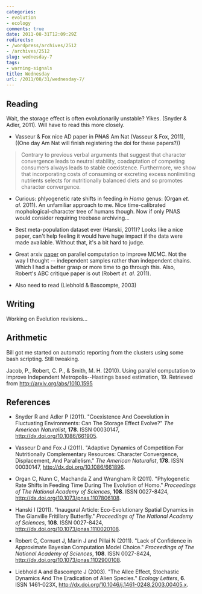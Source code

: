 ```yaml
---
categories:
- evolution
- ecology
comments: true
date: 2011-08-31T12:09:29Z
redirects:
- /wordpress/archives/2512
- /archives/2512
slug: wednesday-7
tags:
- warning-signals
title: Wednesday
url: /2011/08/31/wednesday-7/
---
```


## Reading


Wait, the storage effect is often evolutionarily unstable? Yikes. (Snyder & Adler, 2011). Will have to read this more closely.



	
  * Vasseur & Fox nice AD paper in <del>PNAS</del> Am Nat (Vasseur & Fox, 2011), ((One day Am Nat will finish registering the doi for these papers?))




> Contrary to previous verbal arguments that suggest that character convergence leads to neutral stability, coadaptation of competing consumers always leads to stable coexistence. Furthermore, we show that incorporating costs of consuming or excreting excess nonlimiting nutrients selects for nutritionally balanced diets and so promotes character convergence.





	
  * Curious: phlyogenetic rate shifts in feeding _in Homo_ genus: (Organ _et. al._ 2011). An unfamiliar approach to me. Nice time-calibrated mophological-character tree of humans though. Now if only PNAS would consider requiring treebase archiving...



	
  * Best meta-population dataset ever (Hanski, 2011)? Looks like a nice paper, can't help feeling it would have huge impact if the data were made available. Without that, it's a bit hard to judge.



	
  * Great arxiv [paper](http://arxiv.org/abs/1010.1595) on parallel computation to improve MCMC. Not the way I thought -- independent samples rather than independent chains. Which I had a better grasp or more time to go through this. Also, Robert's ABC critique paper is out (Robert _et. al._ 2011).



	
  * Also need to read (Liebhold & Bascompte, 2003)




## Writing


Working on Evolution revisions...


## Arithmetic


Bill got me started on automatic reporting from the clusters using some bash scripting. Still tweaking.



Jacob, P., Robert, C. P., & Smith, M. H. (2010). Using parallel computation to improve Independent Metropolis--Hastings based estimation, 19. Retrieved from http://arxiv.org/abs/1010.1595

## References


- Snyder R and Adler P (2011).
"Coexistence And Coevolution in Fluctuating Environments: Can The Storage Effect Evolve?"
*The American Naturalist*, **178**.
ISSN 00030147, <a href="http://dx.doi.org/10.1086/661905">http://dx.doi.org/10.1086/661905</a>.

- Vasseur D and Fox J (2011).
"Adaptive Dynamics of Competition For Nutritionally Complementary Resources: Character Convergence, Displacement, And Parallelism."
*The American Naturalist*, **178**.
ISSN 00030147, <a href="http://dx.doi.org/10.1086/661896">http://dx.doi.org/10.1086/661896</a>.

- Organ C, Nunn C, Machanda Z and Wrangham R (2011).
"Phylogenetic Rate Shifts in Feeding Time During The Evolution of Homo."
*Proceedings of The National Academy of Sciences*, **108**.
ISSN 0027-8424, <a href="http://dx.doi.org/10.1073/pnas.1107806108">http://dx.doi.org/10.1073/pnas.1107806108</a>.

- Hanski I (2011).
"Inaugural Article: Eco-Evolutionary Spatial Dynamics in The Glanville Fritillary Butterfly."
*Proceedings of The National Academy of Sciences*, **108**.
ISSN 0027-8424, <a href="http://dx.doi.org/10.1073/pnas.1110020108">http://dx.doi.org/10.1073/pnas.1110020108</a>.

- Robert C, Cornuet J, Marin J and Pillai N (2011).
"Lack of Confidence in Approximate Bayesian Computation Model Choice."
*Proceedings of The National Academy of Sciences*, **108**.
ISSN 0027-8424, <a href="http://dx.doi.org/10.1073/pnas.1102900108">http://dx.doi.org/10.1073/pnas.1102900108</a>.

- Liebhold A and Bascompte J (2003).
"The Allee Effect, Stochastic Dynamics And The Eradication of Alien Species."
*Ecology Letters*, **6**.
ISSN 1461-023X, <a href="http://dx.doi.org/10.1046/j.1461-0248.2003.00405.x">http://dx.doi.org/10.1046/j.1461-0248.2003.00405.x</a>.
